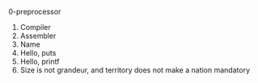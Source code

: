 0-preprocessor
1. Compiler
2. Assembler
3. Name
4. Hello, puts
5. Hello, printf
6. Size is not grandeur, and territory does not make a nation
mandatory



 